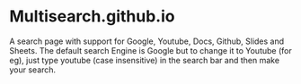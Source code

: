 # Multisearch.github.io
A search page with support for Google, Youtube, Docs, Github, Slides and Sheets.
The default search Engine is Google but to change it to Youtube (for eg), just type youtube (case insensitive) in the search bar and then make your search.
